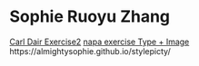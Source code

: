 <html>
<body>
<h1>Sophie Ruoyu Zhang</h1>
<a href="https://almightysophie.github.io/carl-dair/" >Carl Dair Exercise2</a>
 </body>
 
<body> <a href="https:// https://almightysophie.github.io/stylepicty/" >napa exercise Type + Image</a> https://almightysophie.github.io/stylepicty/
</body>
</html>
